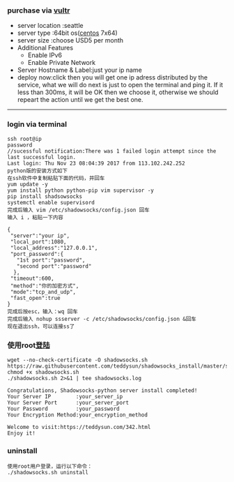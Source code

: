 ### purchase via [vultr](https://my.vultr.com/deploy/)
- server location :seattle
- server type :64bit os([centos](http://blog.csdn.net/lilong_dream/article/details/17081067) 7x64)
- server size :choose USD5 per month
- Additional Features
  <ul>
		<li>Enable IPv6</li>
		<li>Enable Private Network</li>
	</ul>
- Server Hostname & Label:just your ip name
- deploy now:click then you will get one ip adress distributed by the service, what we will do next is just to open the terminal and ping it. If it less than 300ms, it will be OK then we choose it, otherwise we should repeart the action until
we get the best one.
<hr>

### login via terminal
```
ssh root@ip
password
//sucessful notification:There was 1 failed login attempt since the last successful login.
Last login: Thu Nov 23 08:04:39 2017 from 113.102.242.252
python版的安装方式如下
在ssh软件中复制粘贴下面的代码，并回车
yum update -y
yum install python python-pip vim supervisor -y
pip install shadsowsocks
systemctl enable supervisord
完成后输入 vim /etc/shadowsocks/config.json 回车
输入 i ，粘贴一下内容

{
 "server":"your ip",
 "local_port":1080,
 "local_address":"127.0.0.1",
 "port_password":{
   "1st port":"password",
   "second port":"password"
  },
 "timeout":600,
 "method":"你的加密方式",
 "mode":"tcp_and_udp",
 "fast_open":true
}
完成后按esc，输入：wq 回车
完成后输入 nohup ssserver -c /etc/shadowsocks/config.json &回车
现在退出ssh，可以连接ss了
```

### 使用root[登陆](https://teddysun.com/342.html)
```
wget --no-check-certificate -O shadowsocks.sh https://raw.githubusercontent.com/teddysun/shadowsocks_install/master/shadowsocks.sh
chmod +x shadowsocks.sh
./shadowsocks.sh 2>&1 | tee shadowsocks.log
```
```
Congratulations, Shadowsocks-python server install completed!
Your Server IP        :your_server_ip
Your Server Port      :your_server_port
Your Password         :your_password
Your Encryption Method:your_encryption_method

Welcome to visit:https://teddysun.com/342.html
Enjoy it!
```
### uninstall
```
使用root用户登录，运行以下命令：
./shadowsocks.sh uninstall
```
